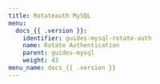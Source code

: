 ```yaml
---
title: Rotateauth MySQL
menu:
  docs_{{ .version }}:
    identifier: guides-mysql-rotate-auth
    name: Rotate Authentication 
    parent: guides-mysql
    weight: 43
menu_name: docs_{{ .version }}
---
```

